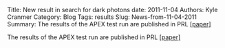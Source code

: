 Title: New result in search for dark photons
date: 2011-11-04
Authors: Kyle Cranmer
Category: Blog
Tags: results
Slug: News-from-11-04-2011
Summary:  The results of the APEX test run are published in PRL <a href="http//inspirehep.net/record/923960">[paper]</a>

 

 The results of the APEX test run are published in PRL <a href="http//inspirehep.net/record/923960">[paper]</a>

 